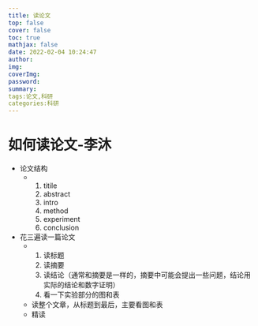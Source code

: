 ```yaml
---
title: 读论文
top: false
cover: false
toc: true
mathjax: false
date: 2022-02-04 10:24:47
author:
img:
coverImg:
password:
summary:
tags:论文,科研
categories:科研
---
```


# 如何读论文-李沐

- 论文结构
  - 1. titile
    2. abstract
    3. intro
    4. method
    5. experiment
    6. conclusion
- 花三遍读一篇论文
  - 1. 读标题
    2. 读摘要
    3. 读结论（通常和摘要是一样的，摘要中可能会提出一些问题，结论用实际的结论和数字证明）
    4. 看一下实验部分的图和表
  - 读整个文章，从标题到最后，主要看图和表
  - 精读

